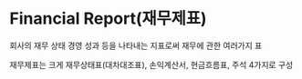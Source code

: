 # Financial Report(재무제표)

회사의 재무 상태 경영 성과 등을 나타내는 지표로써 재무에 관한 여러가지 표

재무제표는 크게 재무상태표(대차대조표), 손익계산서, 현금흐름표, 주석 4가지로 구성

# 